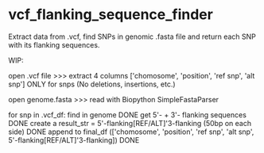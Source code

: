 # vcf_flanking_sequence_finder
Extract data from .vcf, find SNPs in genomic .fasta file and return each SNP with its flanking sequences.

WIP:

open .vcf file >>> extract 4 columns ['chomosome', 'position', 'ref snp', 'alt snp'] ONLY for snps (No deletions, insertions, etc.)

open genome.fasta >>> read with Biopython SimpleFastaParser

for snp in .vcf_df:
  find in genome DONE
  get 5'- + 3'- flanking sequences DONE
  create a result_str = 5'-flanking[REF/ALT]'3-flanking (50bp on each side) DONE 
  append to final_df (['chomosome', 'position', 'ref snp', 'alt snp', 5'-flanking[REF/ALT]'3-flanking]) DONE
